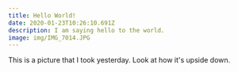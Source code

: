 ```yaml
---
title: Hello World!
date: 2020-01-23T10:26:10.691Z
description: I am saying hello to the world.
image: img/IMG_7014.JPG
---
```

This is a picture that I took yesterday. Look at how it's upside down.

